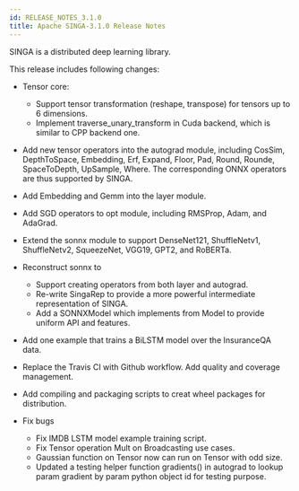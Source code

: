 ```yaml
---
id: RELEASE_NOTES_3.1.0
title: Apache SINGA-3.1.0 Release Notes
---
```


<!--- Licensed to the Apache Software Foundation (ASF) under one or more contributor license agreements.  See the NOTICE file distributed with this work for additional information regarding copyright ownership.  The ASF licenses this file to you under the Apache License, Version 2.0 (the "License"); you may not use this file except in compliance with the License.  You may obtain a copy of the License at http://www.apache.org/licenses/LICENSE-2.0 Unless required by applicable law or agreed to in writing, software distributed under the License is distributed on an "AS IS" BASIS, WITHOUT WARRANTIES OR CONDITIONS OF ANY KIND, either express or implied.  See the License for the specific language governing permissions and limitations under the License.  -->

SINGA is a distributed deep learning library.

This release includes following changes:

- Tensor core:

  - Support tensor transformation (reshape, transpose) for tensors up to 6
    dimensions.
  - Implement traverse_unary_transform in Cuda backend, which is similar to CPP
    backend one.

- Add new tensor operators into the autograd module, including CosSim,
  DepthToSpace, Embedding, Erf, Expand, Floor, Pad, Round, Rounde, SpaceToDepth,
  UpSample, Where. The corresponding ONNX operators are thus supported by SINGA.

- Add Embedding and Gemm into the layer module.

- Add SGD operators to opt module, including RMSProp, Adam, and AdaGrad.

- Extend the sonnx module to support DenseNet121, ShuffleNetv1, ShuffleNetv2,
  SqueezeNet, VGG19, GPT2, and RoBERTa.

- Reconstruct sonnx to

  - Support creating operators from both layer and autograd.
  - Re-write SingaRep to provide a more powerful intermediate representation of
    SINGA.
  - Add a SONNXModel which implements from Model to provide uniform API and
    features.

- Add one example that trains a BiLSTM model over the InsuranceQA data.

- Replace the Travis CI with Github workflow. Add quality and coverage
  management.

- Add compiling and packaging scripts to creat wheel packages for distribution.

- Fix bugs
  - Fix IMDB LSTM model example training script.
  - Fix Tensor operation Mult on Broadcasting use cases.
  - Gaussian function on Tensor now can run on Tensor with odd size.
  - Updated a testing helper function gradients() in autograd to lookup param
    gradient by param python object id for testing purpose.
